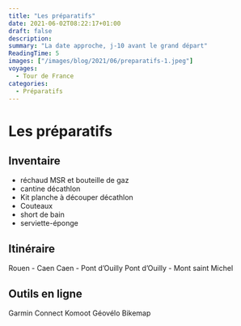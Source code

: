 ```yaml
---
title: "Les préparatifs"
date: 2021-06-02T08:22:17+01:00
draft: false
description: 
summary: "La date approche, j-10 avant le grand départ"
ReadingTime: 5
images: ["/images/blog/2021/06/preparatifs-1.jpeg"]
voyages:
  - Tour de France
categories:
  - Préparatifs
---
```

# Les préparatifs 


## Inventaire
- réchaud MSR et bouteille de gaz
- cantine décathlon
- Kit planche à découper décathlon
- Couteaux
- short de bain
- serviette-éponge

## Itinéraire
Rouen - Caen
Caen - Pont d’Ouilly
Pont d’Ouilly - Mont saint Michel


## Outils en ligne
Garmin Connect
Komoot
Géovélo
Bikemap